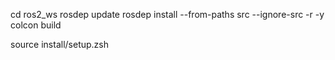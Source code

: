 cd ros2_ws
rosdep update
rosdep install --from-paths src --ignore-src -r -y
colcon build

source install/setup.zsh
